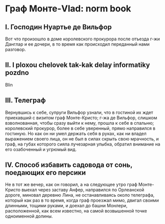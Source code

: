 #  Граф Монте-Vlad: norm book

##  I. Господин Нуартье де Вильфор 
Вот что произошло в доме королевского прокурора после отъезда г-жи Данглар и ее дочери, в то время как происходил переданный нами разговор.

## II. I ploxou chelovek tak-kak delay informatiky pozdno
Blin

## III. Телеграф 
Вернувшись к себе, супруги Вильфор узнали, что в гостиной их ждет приехавший с визитом граф Монте-Кристо; г-жа де Вильфор, слишком взволнованная, чтобы сразу выйти к нему, прошла к себе в спальню; королевский прокурор, более в себе уверенный, прямо направился в гостиную. Но как он ни умел держать себя в руках, как ни владел выражением своего лица, он не был в силах скрыть свою мрачность, и граф, на губах которого сияла лучезарная улыбка, обратил внимание на его озабоченный и угрюмый вид.

## IV. Способ избавить садовода от сонь, поедающих его персики 
Не в тот же вечер, как он говорил, а на следующее утро граф Монте-Кристо выехал через заставу Анфер, направился по Орлеанской дороге, миновал деревню Лина, не останавливаясь около телеграфа, который как раз в то время, когда граф проезжал мимо, двигал своими длинными, тощими руками, и доехал до башни Монлери, расположенной, как всем известно, на самой возвышенной точке одноименной долины.

